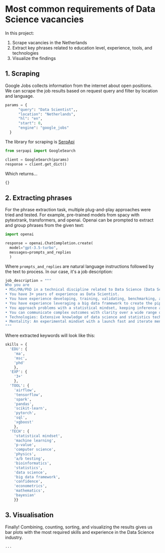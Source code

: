 # **Most common requirements of Data Science vacancies**

In this project:
1. Scrape vacancies in the Netherlands
2. Extract key phrases related to education level, experience, tools, and technologies
3. Visualize the findings

## **1. Scraping**

Google Jobs collects information from the internet about open positions.
We can scrape the job results based on request query and filter by location and language.

```python
params = {
      "query": "Data Scientist",,
      "location": "Netherlands",
      "hl": "en",
      "start": 0,
      "engine": "google_jobs"
  }
```
The library for scraping is [SerpApi](https://serpapi.com/)
```python
from serpapi import GoogleSearch

client = GoogleSearch(params)
response = client.get_dict()
```
Which returns...
```python
{}
```

## **2. Extracting phrases**

For the phrase extraction task, multiple plug-and-play approaches were tried and tested. For example, pre-trained models from spacy with pytextrank, transformers, and openai. Openai can be prompted to extract and group phrases from the given text:
```python
import openai

response = openai.ChatCompletion.create(
  model="gpt-3.5-turbo",
  messages=prompts_and_replies
  )
```
Where ```prompts_and_replies``` are natural language instructions followed by the text to process. In our case, it's a job description:
```python
job_description = """
Who you are
• MSc/MA/PhD in a technical discipline related to Data Science (Data Science, Physics, Computer Science, Econometrics, Bioinformatics, etc.)
• You have 3+ years of experience as Data Scientist.
• You have experience developing, training, validating, benchmarking, and monitoring machine learning algorithms. 
• You have experience leveraging a big data framework to create the pipelines needed to feed the models with appropriate data. 
• You approach problems with a statistical mindset, keeping inference as a product of data science. Experience with statistical testing (confidence, p-value, A/B testing, Bayesian) is a plus. 
• You can communicate complex outcomes with clarity over a wide range of audiences. 
• Technologies: Extensive knowledge of data science and statistics techniques, toolsets and algorithms, such as e.g. Spark, Scikit-Learn, TensorFlow, PyTorch, XGBoost, Pandas, Airflow, SQL. 
• Mentality: An experimental mindset with a launch fast and iterate mentality. A strong statistics/mathematics background is a plus.
"""
```
Where extracted keywords will look like this:
```python
skills = {
  'EDU': {
    'ma',
    'msc',
    'phd'
    },
  'EXP': {
    '3+'
    },
  'TOOL': {
    'airflow',
    'tensorflow',
    'spark',
    'pandas',
    'scikit-learn',
    'pytorch',
    'sql',
    'xgboost'
    },
  'TECH': {
    'statistical mindset',
    'machine learning',
    'p-value',
    'computer science',
    'physics',
    'a/b testing',
    'bioinformatics',
    'statistics',
    'data science',
    'big data framework',
    'confidence',
    'econometrics',
    'mathematics',
    'bayesian'
    }}
```

## **3. Visualisation**

Finally! Combining, counting, sorting, and visualizing the results gives us bar plots with the most required skills and experience in the Data Science industry.
```python
...
```
